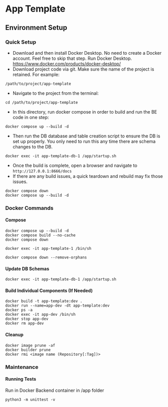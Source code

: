 # App Template

## Environment Setup

### Quick Setup
- Download and then install Docker Desktop. No need to create a Docker account. Feel free to skip that step. Run Docker Desktop. https://www.docker.com/products/docker-desktop/
- Download project code via git. Make sure the name of the project is retained. For example:
```
/path/to/project/app-template
```
- Navigate to the project from the terminal:
```
cd /path/to/project/app-template
```
- In this directory, run docker compose in order to build and run the BE code in one step:
```
docker compose up --build -d
```
- Then run the DB database and table creation script to ensure the DB is set up properly. You only need to run this any time there are schema changes to the DB.
```
docker exec -it app-template-db-1 /app/startup.sh
```
- Once the build is complete, open a browser and navigate to `http://127.0.0.1:8666/docs`
- If there are any build issues, a quick teardown and rebuild may fix those issues.
```
docker compose down
docker compose up --build -d
```

### Docker Commands

#### Compose
```
docker compose up --build -d
docker compose build --no-cache
docker compose down

docker exec -it app-template-1 /bin/sh

docker compose down --remove-orphans
```

#### Update DB Schemas
```
docker exec -it app-template-db-1 /app/startup.sh
```

#### Build Individual Components (If Needed)
```
docker build -t app-template:dev .
docker run --name=app-dev -dt app-template:dev
docker ps -a
docker exec -it app-dev /bin/sh
docker stop app-dev
docker rm app-dev
```

#### Cleanup
```
docker image prune -af
docker builder prune
docker rmi <image name (Repository[:Tag])>
```

### Maintenance

#### Running Tests
Run in Docker Backend container in /app folder
```
python3 -m unittest -v
```

